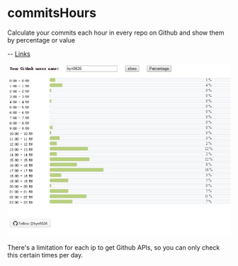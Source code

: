 # commitsHours
Calculate your commits each hour in every repo on Github and show them by percentage or value

--
[Links](https://byn9826.github.io/commitsHours/)

![Commits](https://raw.githubusercontent.com/byn9826/commitsHours/master/example.JPG)

There's a limitation for each ip to get Github APIs, so you can only check this certain times per day.
